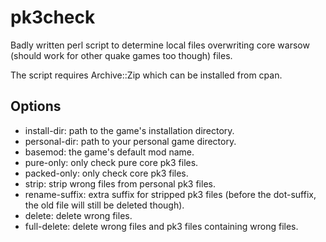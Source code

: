 # pk3check

Badly written perl script to determine local files overwriting core warsow
(should work for other quake games too though) files.

The script requires Archive::Zip which can be installed from cpan.

## Options

* install-dir: path to the game's installation directory.
* personal-dir: path to your personal game directory.
* basemod: the game's default mod name.
* pure-only: only check pure core pk3 files.
* packed-only: only check core pk3 files.
* strip: strip wrong files from personal pk3 files.
* rename-suffix: extra suffix for stripped pk3 files (before the dot-suffix,
  the old file will still be deleted though).
* delete: delete wrong files.
* full-delete: delete wrong files and pk3 files containing wrong files.
